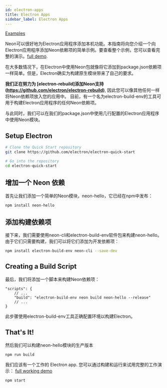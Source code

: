 ```yaml
---
id: electron-apps
title: Electron Apps
sidebar_label: Electron Apps
---
```


[Examples](https://github.com/neon-bindings/examples/tree/master/electron-app)

Neon可以很好地为Electron应用程序添加本机功能。本指南将向您介绍一个向Electron应用程序添加Neon依赖项的简单示例。要查看整个示例，您可以查看完整的演示。[full demo](https://github.com/neon-bindings/examples/tree/master/guides/electron-apps/simple-app).

在大多数情况下，在Electron中使用Neon包就像将它添加到package.json依赖项一样简单。但是，Electron确实为构建原生模块带来了自己的要求。

**我们正在努力为 [electron-rebuild]添加Neon支持(https://github.com/electron/electron-rebuild)**, 因此您可以像其他任何一样将Neon依赖项放入您的应用中。 目前，有一个名为electron-build-env的工具可用于构建Electron应用程序的任何Neon依赖项。

与此同时，我们可以在我们的package.json中使用几行配置的Electron应用程序中使用Neon模块。

## Setup Electron

```bash
# Clone the Quick Start repository
git clone https://github.com/electron/electron-quick-start

# Go into the repository
cd electron-quick-start
```

## 增加一个 Neon 依赖

首先让我们添加一个简单的Neon模块，neon-hello，它已经在npm中发布：

```bash
npm install neon-hello
```

## 添加构建依赖项

接下来，我们需要使用neon-cli和electron-build-env软件包来构建neon-hello。由于它们只需要构建，我们可以将它们添加为开发依赖项：

```bash
npm install electron-build-env neon-cli --save-dev
```

## Creating a Build Script

最后，我们将添加一个脚本来构建Neon依赖项：

```jsonc
"scripts": {
    // ...
    "build": "electron-build-env neon build neon-hello --release"
    // ...
}
```

此步骤使用electron-build-env工具正确配置环境以构建Electron。

## That's It!

然后我们可以构建neon-hello模块的生产版本

```shell
npm run build
```

我们应该有一个工作的 Electron app. 您可以通过构建和运行来试用完整的工作演示： [full working demo](https://github.com/neon-bindings/examples/tree/master/electron-app)

```shell
npm start
```
